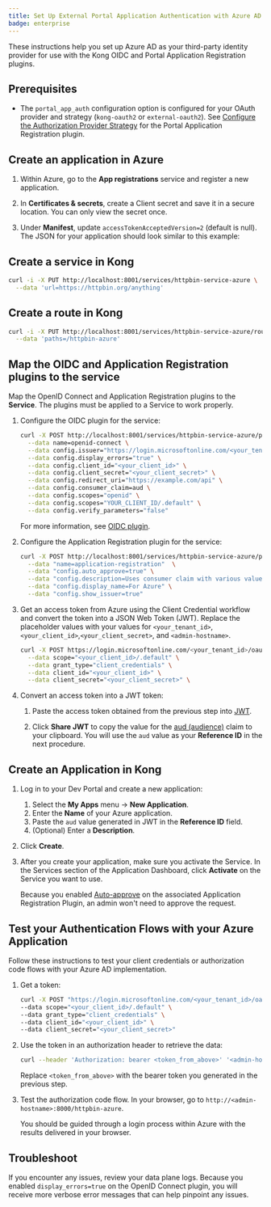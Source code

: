 ```yaml
---
title: Set Up External Portal Application Authentication with Azure AD and OIDC
badge: enterprise
---
```


These instructions help you set up Azure AD as your third-party identity provider
for use with the Kong OIDC and Portal Application Registration plugins.

## Prerequisites

- The `portal_app_auth` configuration option is configured for your OAuth provider
  and strategy (`kong-oauth2` or `external-oauth2`). See
  [Configure the Authorization Provider Strategy](/gateway/{{page.kong_version}}/kong-enterprise/dev-portal/applications/auth-provider-strategy/) for the Portal Application Registration plugin.

## Create an application in Azure

1. Within Azure, go to the **App registrations** service and register a new application.

2. In **Certificates & secrets**, create a Client secret and save it in a
   secure location. You can only view the secret once.

3. Under **Manifest**, update `accessTokenAcceptedVersion=2` (default is null).
   The JSON for your application should look similar to this example:

## Create a service in Kong

```bash
curl -i -X PUT http://localhost:8001/services/httpbin-service-azure \
  --data 'url=https://httpbin.org/anything'
```

## Create a route in Kong

```bash
curl -i -X PUT http://localhost:8001/services/httpbin-service-azure/routes/httpbin-route-azure \
  --data 'paths=/httpbin-azure'
```

## Map the OIDC and Application Registration plugins to the service

Map the OpenID Connect and Application Registration plugins to the **Service**.
The plugins must be applied to a Service to work properly.

1. Configure the OIDC plugin for the service:

    ```bash
    curl -X POST http://localhost:8001/services/httpbin-service-azure/plugins \
      --data name=openid-connect \
      --data config.issuer="https://login.microsoftonline.com/<your_tenant_id>/v2.0" \
      --data config.display_errors="true" \
      --data config.client_id="<your_client_id>" \
      --data config.client_secret="<your_client_secret>" \
      --data config.redirect_uri="https://example.com/api" \
      --data config.consumer_claim=aud \
      --data config.scopes="openid" \
      --data config.scopes="YOUR_CLIENT_ID/.default" \
      --data config.verify_parameters="false"
    ```

    For more information, see [OIDC plugin](/hub/kong-inc/openid-connect/).


2. Configure the Application Registration plugin for the service:

    ```bash
    curl -X POST http://localhost:8001/services/httpbin-service-azure/plugins \
      --data "name=application-registration"  \
      --data "config.auto_approve=true" \
      --data "config.description=Uses consumer claim with various values (sub, aud, etc.) as registration id to support different flows and use cases." \
      --data "config.display_name=For Azure" \
      --data "config.show_issuer=true"
    ```

3. Get an access token from Azure using the Client Credential workflow and convert the token
into a JSON Web Token (JWT). Replace the placeholder values with your values for
`<your_tenant_id>`, `<your_client_id>`,`<your_client_secret>`, and
`<admin-hostname>`.

    ```bash
    curl -X POST https://login.microsoftonline.com/<your_tenant_id>/oauth2/v2.0/token \
      --data scope="<your_client_id>/.default" \
      --data grant_type="client_credentials" \
      --data client_id="<your_client_id>" \
      --data client_secret="<your_client_secret>" \
    ```

4. Convert an access token into a JWT token:

    1. Paste the access token obtained from the previous step into
    [JWT](https://jwt.io).

    2. Click **Share JWT** to copy the value for the
    [aud (audience)](https://tools.ietf.org/html/rfc7519#section-4.1.3) claim to
    your clipboard. You will use the `aud` value as your **Reference ID** in the
    next procedure.

## Create an Application in Kong

1. Log in to your Dev Portal and create a new application:
   1. Select the **My Apps** menu -> **New Application**.
   2. Enter the **Name** of your Azure application.
   3. Paste the `aud` value generated in JWT in the **Reference ID** field.
   4. (Optional) Enter a **Description**.

2. Click **Create**.

3. After you create your application, make sure you activate the Service. In the
   Services section of the Application Dashboard, click **Activate** on the Service
   you want to use.

   Because you enabled
   [Auto-approve](/gateway/{{page.kong_version}}/kong-enterprise/dev-portal/applications/enable-application-registration##aa)
   on the associated Application Registration Plugin, an admin won't need to
   approve the request.

## Test your Authentication Flows with your Azure Application

Follow these instructions to test your client credentials or authorization code
flows with your Azure AD implementation.

1. Get a token:

    ```bash
    curl -X POST "https://login.microsoftonline.com/<your_tenant_id>/oauth2/v2.0/token" \
    --data scope="<your_client_id>/.default" \
    --data grant_type="client_credentials" \
    --data client_id="<your_client_id>" \
    --data client_secret="<your_client_secret>"
    ```

2. Use the token in an authorization header to retrieve the data:

    ```bash
    curl --header 'Authorization: bearer <token_from_above>' '<admin-hostname>:8000/httpbin-azure'
    ``` 

    Replace `<token_from_above>` with the bearer token you generated in the previous step.

3. Test the authorization code flow. In your browser, go to `http://<admin-hostname>:8000/httpbin-azure`.

    You should be guided through a login process within Azure with the results
    delivered in your browser.

## Troubleshoot

If you encounter any issues, review your data plane logs. Because you
enabled `display_errors=true` on the OpenID Connect plugin, you will receive
more verbose error messages that can help pinpoint any issues.
